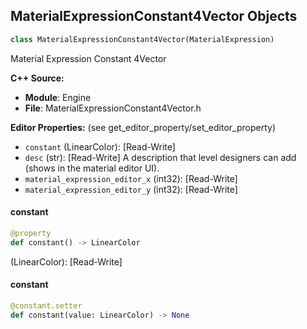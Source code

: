 ## MaterialExpressionConstant4Vector Objects

```python
class MaterialExpressionConstant4Vector(MaterialExpression)
```

Material Expression Constant 4Vector

**C++ Source:**

- **Module**: Engine
- **File**: MaterialExpressionConstant4Vector.h

**Editor Properties:** (see get_editor_property/set_editor_property)

- ``constant`` (LinearColor):  [Read-Write]
- ``desc`` (str):  [Read-Write] A description that level designers can add (shows in the material editor UI).
- ``material_expression_editor_x`` (int32):  [Read-Write]
- ``material_expression_editor_y`` (int32):  [Read-Write]

<a id="unreal.MaterialExpressionConstant4Vector.constant"></a>

#### constant

```python
@property
def constant() -> LinearColor
```

(LinearColor):  [Read-Write]

<a id="unreal.MaterialExpressionConstant4Vector.constant"></a>

#### constant

```python
@constant.setter
def constant(value: LinearColor) -> None
```

<a id="unreal.MaterialExpressionConstantBiasScale"></a>